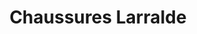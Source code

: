 ---
title: "Chaussures Larralde"
url: /saint-jean-de-luz/chaussures-larralde-rue-leon-gambetta/
shop: chaussures
---